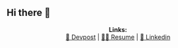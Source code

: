 ## Hi there 👋

<p align="center">
  <b>Links:</b><br>
    <a href="https://devpost.com/hossainsafwan" target="_blank">🚀 Devpost</a> |
    <a href="https://safwanhossain.com/Resume.pdf" target="_blank">👨‍💻 Resume</a> |
    <a href="https://www.linkedin.com/in/hossainsafwan/" target="_blank">🎉 Linkedin</a>
  <br><br>
</p>
